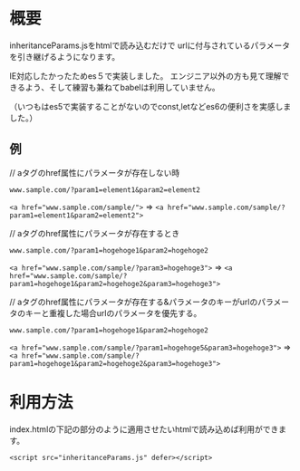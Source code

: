# 概要
inheritanceParams.jsをhtmlで読み込むだけで
urlに付与されているパラメータを引き継げるようになります。

IE対応したかったためes５で実装しました。
エンジニア以外の方も見て理解できるよう、そして練習も兼ねてbabelは利用していません。

（いつもはes5で実装することがないのでconst,letなどes6の便利さを実感しました。）

## 例
// aタグのhref属性にパラメータが存在しない時

`www.sample.com/?param1=element1&param2=element2`

`<a href="www.sample.com/sample/">` => `<a href="www.sample.com/sample/?param1=element1&param2=element2">`

// aタグのhref属性にパラメータが存在するとき

`www.sample.com/?param1=hogehoge1&param2=hogehoge2`

`<a href="www.sample.com/sample/?param3=hogehoge3">` => `<a href="www.sample.com/sample/?param1=hogehoge1&param2=hogehoge2&param3=hogehoge3">`

// aタグのhref属性にパラメータが存在する&パラメータのキーがurlのパラメータのキーと重複した場合urlのパラメータを優先する。

`www.sample.com/?param1=hogehoge1&param2=hogehoge2`

`<a href="www.sample.com/sample/?param1=hogehoge5&param3=hogehoge3">` => `<a href="www.sample.com/sample/?param1=hogehoge1&param2=hogehoge2&param3=hogehoge3">`


# 利用方法
index.htmlの下記の部分のように適用させたいhtmlで読み込めば利用ができます。

`<script src="inheritanceParams.js" defer></script>`

